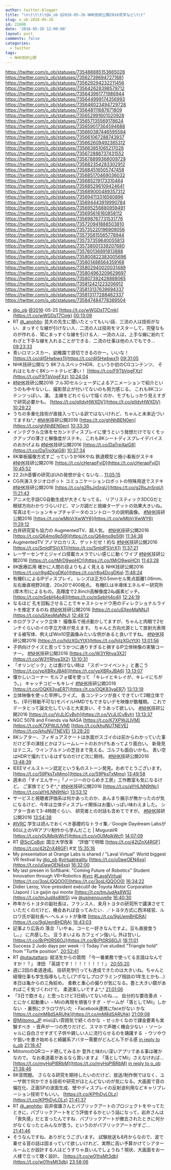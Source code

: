 ```yaml
---
author: twitter-blogger
title: "\n\t\t\t\t@o_ob @2016-05-26 NHK技研公開2016見学など\t\t"
slug: o_ob-2016-05-26
id: 22600
date: '2016-05-26 12:00:00'
layout: post
comments: false
categories:
  - twitter
tags:
  - NHK技研公開
---
```


https://twitter.com/o_ob/statuses/735488885153665028 https://twitter.com/o_ob/statuses/735627396947271681 https://twitter.com/o_ob/statuses/735629294232211456 https://twitter.com/o_ob/statuses/735642628398579712 https://twitter.com/o_ob/statuses/735643961771986944 https://twitter.com/o_ob/statuses/735644999174356993 https://twitter.com/o_ob/statuses/735646023494729728 https://twitter.com/o_ob/statuses/735648111687671809 https://twitter.com/o_ob/statuses/735652991601020928 https://twitter.com/o_ob/statuses/735657135569178624 https://twitter.com/o_ob/statuses/735659017364594688 https://twitter.com/o_ob/statuses/735660387446595584 https://twitter.com/o_ob/statuses/735661067288743937 https://twitter.com/o_ob/statuses/735662609492365312 https://twitter.com/o_ob/statuses/735663851065217028 https://twitter.com/o_ob/statuses/735672888737431552 https://twitter.com/o_ob/statuses/735678899368009729 https://twitter.com/o_ob/statuses/735682354283302912 https://twitter.com/o_ob/statuses/735684516505747458 https://twitter.com/o_ob/statuses/735685170469036032 https://twitter.com/o_ob/statuses/735685219173310464 https://twitter.com/o_ob/statuses/735685296109424641 https://twitter.com/o_ob/statuses/735689000489357312 https://twitter.com/o_ob/statuses/735694113316560896 https://twitter.com/o_ob/statuses/735694443919990784 https://twitter.com/o_ob/statuses/735695256880959491 https://twitter.com/o_ob/statuses/735695616160858112 https://twitter.com/o_ob/statuses/735698767731531776 https://twitter.com/o_ob/statuses/735720941888503810 https://twitter.com/o_ob/statuses/735735220196909056 https://twitter.com/o_ob/statuses/735735815565778944 https://twitter.com/o_ob/statuses/735737359640055813 https://twitter.com/o_ob/statuses/735738001339207680 https://twitter.com/o_ob/statuses/735760136891813888 https://twitter.com/o_ob/statuses/735800822383005696 https://twitter.com/o_ob/statuses/735801488564359168 https://twitter.com/o_ob/statuses/735802940020031489 https://twitter.com/o_ob/statuses/735804963209629697 https://twitter.com/o_ob/statuses/735807392428888065 https://twitter.com/o_ob/statuses/735812421223206912 https://twitter.com/o_ob/statuses/735813137639694337 https://twitter.com/o_ob/statuses/735813177288462337 https://twitter.com/o_ob/statuses/735847484778389504  

*   [@o_ob](https://twitter.com/o_ob) [@2016](https://twitter.com/2016)-05-25 [https://t.co/wWGDsT7Cmk](https://t.co/wWGDsT7Cmk) [00:13:09](https://twitter.com/o_ob/statuses/735488885153665028)
*   RT [@_anohito](https://twitter.com/_anohito): 芸大の先生に聞いたとってもいい話．三流の人は技術がない．まっすぐな線が引けない人．二流の人は技術をマスターして，完璧なものが作れる．常にまっすぐな線を引ける人．一流の人は，上手な線に紛れてわざと下手な線を入れることができる．二流の仕事は他の人でもでき… [09:23:33](https://twitter.com/o_ob/statuses/735627396947271681)
*   青いロマンスカー、幼稚園で貸切できるのかー。いいな！ [https://t.co/djl5Hwbwx1](https://t.co/djl5Hwbwx1) [09:31:05](https://twitter.com/o_ob/statuses/735629294232211456)
*   NHK技研公開なう 8KフルスペックHDR、というか初のCGコンテンツ、 それはともかく8Kシートテレビ凄い！ [https://t.co/F9TbVpgFXz](https://t.co/F9TbVpgFXz) [10:24:04](https://twitter.com/o_ob/statuses/735642628398579712)
*   [#NHK](https://twitter.com/search?q=%23NHK&src=hash)技研公開2016 フル3Dセルシェーダによるアニメーションで紹介というのも中々ないし、撮影禁止が付いてないのも努力感じる。 これも8Kコンテンツっぽい。凄。 主線をどれぐらいで描くのか、モブもしっかり見えすぎで研究必要かも。 [https://t.co/pIldvHWXDV](https://t.co/pIldvHWXDV) [10:29:22](https://twitter.com/o_ob/statuses/735643961771986944)
*   うちの多重化技術が直接入っている訳ではないけれど、ちゃんと未来近づいてますね^_^ [#NHK](https://twitter.com/search?q=%23NHK&src=hash)技研公開2016 [https://t.co/ghNhBEN0en](https://t.co/ghNhBEN0en) [10:33:30](https://twitter.com/o_ob/statuses/735644999174356993)
*   インテグラル立体をセカンドディスプレイに使うという発想だけでなくモックアップの薄さと解像度がステキ。 これも8Kシートディスプレイデバイスのおかげよね [#NHK](https://twitter.com/search?q=%23NHK&src=hash)技研公開2016 [https://t.co/DaTrpXaiG8](https://t.co/DaTrpXaiG8) [10:37:34](https://twitter.com/o_ob/statuses/735646023494729728)
*   8K単板撮像方式すご っていうか16Kやね 鉄道模型と極小看板がステキ [#NHK](https://twitter.com/search?q=%23NHK&src=hash)技研公開2016 [https://t.co/cHerapFvjD](https://t.co/cHerapFvjD) [10:45:52](https://twitter.com/o_ob/statuses/735648111687671809)
*   22.2ch音響の研究はUIの発想が全くないな... [11:05:15](https://twitter.com/o_ob/statuses/735652991601020928)
*   CG共演スタジオロボット コミュニケーションロボットの特殊用途でステキ [#NHK](https://twitter.com/search?q=%23NHK&src=hash)技研公開2016 [https://t.co/g2RsJnSrqU](https://t.co/g2RsJnSrqU) [11:21:43](https://twitter.com/o_ob/statuses/735657135569178624)
*   アニメ化手話CG自動生成が大きくなってる。 リアリスティック3DCGだと眼球方向わかりづらいけど、マンガ調だと視線ターゲットの効果大きいね。 写真はモーションキャプチャデータのコントローラの説明画像。 [#NHK](https://twitter.com/search?q=%23NHK&src=hash)技研公開2016 [https://t.co/wMbVrXwWY6](https://t.co/wMbVrXwWY6) [11:29:12](https://twitter.com/o_ob/statuses/735659017364594688)
*   白井研究室も協力の AugmentedTV、超人気。 [#NHK](https://twitter.com/search?q=%23NHK&src=hash)技研公開2016 [https://t.co/Q64mo9p5l9](https://t.co/Q64mo9p5l9) [11:34:38](https://twitter.com/o_ob/statuses/735660387446595584)
*   AugmentedTV アノマロカリス、ゲットだぜ！的な [#NHK](https://twitter.com/search?q=%23NHK&src=hash)技研公開2016 [https://t.co/SmldPSVrX1](https://t.co/SmldPSVrX1) [11:37:21](https://twitter.com/o_ob/statuses/735661067288743937)
*   レーザーセンサとジャイロ搭載カメラでいい感じに動くワイプ [#NHK](https://twitter.com/search?q=%23NHK&src=hash)技研公開2016 [https://t.co/tMrD9wpHCt](https://t.co/tMrD9wpHCt) [11:43:28](https://twitter.com/o_ob/statuses/735662609492365312)
*   8K医療応用 確かに人間の目よりもよく見える NHK技研公開2016 [https://t.co/r8g4DcgDKq](https://t.co/r8g4DcgDKq) [11:48:24](https://twitter.com/o_ob/statuses/735663851065217028)
*   有機ELによるIPディスプレイ。 レンズは正方0.5mmセル焦点距離1.06mm、左右垂直視野26度、20x20で400視点。 有機ELは半導体エネルギー研究所(厚木市)によるもの。高輝度で2.8inch高解像度24μ画素ピッチ。 [https://t.co/mSebHj4o4I](https://t.co/mSebHj4o4I) [12:24:19](https://twitter.com/o_ob/statuses/735672888737431552)
*   なるほど 孔を回転させることでキャストシャドウ用のディレクショナルライトを推定するのね [#NHK](https://twitter.com/search?q=%23NHK&src=hash)技研公開2016 [https://t.co/uSXeoMaNNJ](https://t.co/uSXeoMaNNJ) [12:48:12](https://twitter.com/o_ob/statuses/735678899368009729)
*   ホログラフィック立体！ 撮像系で視点動かしてますが、ちゃんと肉眼で2センチぐらいのイの字立方体が見えます。 ちゃんと方向光源として放射光表現する被写体、例えばWin10窓画像みたいな例があると良いですね。 [#NHK](https://twitter.com/search?q=%23NHK&src=hash)技研公開2016 [https://t.co/hiIzXGcYtX](https://t.co/hiIzXGcYtX) [13:01:56](https://twitter.com/o_ob/statuses/735682354283302912)
*   子供向けクイズと思ってうかつに通りすぎると損するIP立体映像の実験コーナー。 [#NHK](https://twitter.com/search?q=%23NHK&src=hash)技研公開2016 [https://t.co/W3YRhva3X2](https://t.co/W3YRhva3X2) [13:10:31](https://twitter.com/o_ob/statuses/735684516505747458)
*   「オリンピック」とは書けない時は 「スポーツイベント」と書こう [https://t.co/ypXBRxJBA6](https://t.co/ypXBRxJBA6) [13:13:07](https://twitter.com/o_ob/statuses/735685170469036032)
*   懐かしいコーナー モルフォ蝶を使って 「キレイとキレイが、キレイにちがう。」 キャッチコピーもキレイ [#NHK](https://twitter.com/search?q=%23NHK&src=hash)技研公開2016 [https://t.co/OQK83yaER7](https://t.co/OQK83yaER7) [13:13:19](https://twitter.com/o_ob/statuses/735685219173310464)
*   立体映像を使った早押しクイズ。 各コンテンツが良くできていて2眼立体でも、(平行移動不可な)モバイルHMDでもできないデモ映像が数種類。 これでデータとって論文化していると大変良い、そうあって欲しい。 [#NHK](https://twitter.com/search?q=%23NHK&src=hash)技研公開2016 [https://t.co/VrJLICvBvh](https://t.co/VrJLICvBvh) [13:13:37](https://twitter.com/o_ob/statuses/735685296109424641)
*   NGC 5078 and Friends via NASA [https://t.co/K7XPWJLlVM](https://t.co/K7XPWJLlVM) [https://t.co/khuNUTNEVE](https://t.co/khuNUTNEVE) [13:28:20](https://twitter.com/o_ob/statuses/735689000489357312)
*   8Kシアター、フィギュアスケートは氷面がスゴイのは前からわかっていた事だけど手の演技とかはフレームレートのおかげもあってより面白い。 新発見はテニス。ウインブルドンの芝目まで見える。ゴルフも面白いかも。 青い空はHDRで撮れているはずなのだけど次に期待。 [#NHK](https://twitter.com/search?q=%23NHK&src=hash)技研公開2016 [13:48:39](https://twitter.com/o_ob/statuses/735694113316560896)
*   IEEEマイルストーン認定という名のストーン発見。おめでとうございます。 [https://t.co/59PksTxMmo](https://t.co/59PksTxMmo) [13:49:58](https://twitter.com/o_ob/statuses/735694443919990784)
*   週末の「すイエんサー」「ノージーのひらめき工房」工作教室も気になるけど。 ご家族でどうぞ^_^ [#NHK](https://twitter.com/search?q=%23NHK&src=hash)技研公開2016 [https://t.co/aYHLNN9tNc](https://t.co/aYHLNN9tNc) [13:53:12](https://twitter.com/o_ob/statuses/735695256880959491)
*   サービスと視聴者評価系は何かあったのか、あんまり展示が無かったのが気になるけど、今年は立体ディスプレイ関係はお腹いっぱい味わえました。 シアター含めて3-4時間ぐらい、 研究者との対話も含めてですが。 [#NHK](https://twitter.com/search?q=%23NHK&src=hash)技研公開2016 [13:54:38](https://twitter.com/o_ob/statuses/735695616160858112)
*   [#IVRC](https://twitter.com/search?q=%23IVRC&src=hash) 学生は読んでおくべき基礎的なトライ集／Google Daydream Labsが60以上のVRアプリ制作から学んだこと | MoguraVR [https://t.co/v0UMplkWcf](https://t.co/v0UMplkWcf) [14:07:09](https://twitter.com/o_ob/statuses/735698767731531776)
*   RT [@SciCoBot](https://twitter.com/SciCoBot): 国立大学改革　“評価”で明暗 [https://t.co/42tZnX4RGF](https://t.co/42tZnX4RGF) #文 [15:35:16](https://twitter.com/o_ob/statuses/735720941888503810)
*   My presentation at Orange Labs is shared / "Laval Virtual" World biggest VR festival by [@o_ob](https://twitter.com/o_ob) [#virtualrealitu](https://twitter.com/search?q=%23virtualrealitu&src=hash) [https://t.co/u0awOEN4xq](https://t.co/u0awOEN4xq) [16:32:00](https://twitter.com/o_ob/statuses/735735220196909056)
*   My last presen in Softbank: "Coming Future of Robotics" Student Innovation through VR+Robotics [#ivrc](https://twitter.com/search?q=%23ivrc&src=hash) [#LavalVirtual](https://twitter.com/search?q=%23LavalVirtual&src=hash) [https://t.co/3osLlQQOO0](https://t.co/3osLlQQOO0) [16:34:22](https://twitter.com/o_ob/statuses/735735815565778944)
*   Didier Leroy, Vice-président exécutif de Toyota Motor Corporation (Japon) / Le gaijin qui monte [https://t.co/tmJudAs8WS](https://t.co/tmJudAs8WS) via [@usinenouvelle](https://twitter.com/usinenouvelle) [16:40:30](https://twitter.com/o_ob/statuses/735737359640055813)
*   昨年からトヨタの副社長は，フランス人．来月トヨタの研究所で講演させていただくのだけど，機会あれば会ってみたい．／トヨタ方式に西洋経営、ルロワ氏が副社長へ-ヘルメットが象徴 [https://t.co/9gUemBHDRA](https://t.co/9gUemBHDRA) [16:43:03](https://twitter.com/o_ob/statuses/735738001339207680)
*   記事より広告の 落合「いやぁ。コーヒー好きなんですよ。豆も直接食うし。」 に共感した。 豆うまいよね カフェイン強いし 外は甘いし [https://t.co/BrPt0RS6OJ](https://t.co/BrPt0RS6OJ) [18:11:01](https://twitter.com/o_ob/statuses/735760136891813888)
*   Success 2 Judo days per week :-) Today I've studied "Triangle hold" from "Turtle position". [20:52:41](https://twitter.com/o_ob/statuses/735800822383005696)
*   RT [@utautattaro](https://twitter.com/utautattaro): 就活生からの質問 「今一番業務で使ってる言語はなんですか！？」 津田 「英語です！！！！！！！！」 [20:55:20](https://twitter.com/o_ob/statuses/735801488564359168)
*   週に2回の柔道達成。 技研見学行っても達成できたのは大きいね。ちゃんと経理仕事も学生指導もしたし(アポなしプログラミング相談の1年生とかも...) 本日は亀からの三角絞め。 柔軟と重心の偏りが気になる。畳と大きい鏡があればこそ気づくわけで。 柔道楽しいですよ^_^ [21:01:06](https://twitter.com/o_ob/statuses/735802940020031489)
*   「3日で飽きる」と思ったけど3日続いてないのね…。 自分的な要改善点 ・とにかく起動重い ・Miiの再現を頑張りすぎ ・ゲームが「落としてMii」しかない ・裏側にクラロワがいた ・Facebook連携にfaceがない かな [https://t.co/mM8dSARUhk](https://t.co/mM8dSARUhk) [21:09:08](https://twitter.com/o_ob/statuses/735804963209629697)
*   [@Miitomo_JP](https://twitter.com/Miitomo_JP) mixiぽい雰囲気で続くのかな ・せっかくなので課金要素も実験すべき ・音声が一つの売りだけど、スマホで声聴く機会少ない ・ソーシャルに自白させすぎて子供や親しい人に流行らせるのを躊躇する ・ウソやウケ狙いを書き始めると綺麗系アバター需要がどんどん下がる感 [in reply to o_ob](https://twitter.com/o_ob/statuses/735804963209629697) [21:18:47](https://twitter.com/o_ob/statuses/735807392428888065)
*   MiitomoのQRコード晒してみるか 意外と味わい深いアプリである事は確かなので。 なお柔道着があるなら買いますよ 「落としてMii」さえなければ... [https://t.co/myHqPIBRbM](https://t.co/myHqPIBRbM) [in reply to o_ob](https://twitter.com/o_ob/statuses/735807392428888065) [21:38:46](https://twitter.com/o_ob/statuses/735812421223206912)
*   8K音問題。 さらなる研究を期待したいのだけど、放送/制作側ではなく、ユーザ側で何かできる技術や研究がほとんどないのが気になる。大画面で音の偏在化、正面SPの波面生成、壁やディスプレイの反射波利用などキャリブレーション技術でもいい。 [https://t.co/KPfhDyLOLz](https://t.co/KPfhDyLOLz) [21:41:37](https://twitter.com/o_ob/statuses/735813137639694337)
*   RT [@_anohito](https://twitter.com/_anohito): 岩井俊雄さんとパブリックアートのプロジェクトをやってたときに，パブリックアートをどう評価するかという話になって，岩井さんは「喪失感」だと言ったんですね．パブリックアートが撤去されたときに何かがなくなったとみんなが思う，というのがパブリックアートがすご… [21:41:46](https://twitter.com/o_ob/statuses/735813177288462337)
*   そうなんですね、ありがとうございます。 試験放送も8月からなので、波で乗せる音の話は固まっていて欲しいけれど、実際に高い予算かけてシアタールームとか設計する人はどうすりゃ良いんでしょうね？現状、大画面をお一人様で立って聴く設計。 [https://t.co/w01hsMt3db](https://t.co/w01hsMt3db) [23:58:06](https://twitter.com/o_ob/statuses/735847484778389504)
